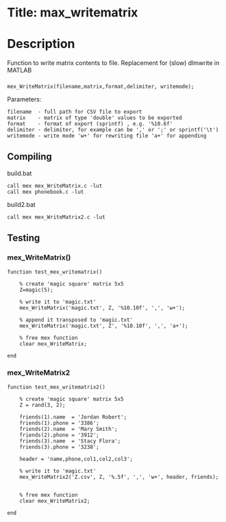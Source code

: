 # Title: max_writematrix

# Description

Function to write matrix contents to file. Replacement for (slow) dlmwrite in MATLAB

### 

    mex_WriteMatrix(filename,matrix,format,delimiter, writemode);

Parameters:

    filename  - full path for CSV file to export 
    matrix    - matrix of type 'double' values to be exported
    format    - format of export (sprintf) , e.g. '%10.6f'
    delimiter - delimiter, for example can be ',' or ';' or sprintf('\t')
    writemode - write mode 'w+' for rewriting file 'a+' for appending
 

## Compiling

build.bat

	call mex mex_WriteMatrix.c -lut
	call mex phonebook.c -lut
	
	
build2.bat


	call mex mex_WriteMatrix2.c -lut




## Testing

### mex_WriteMatrix()

	function test_mex_writematrix()

		% create 'magic square' matrix 5x5
		Z=magic(5);

		% write it to 'magic.txt' 
		mex_WriteMatrix('magic.txt', Z, '%10.10f', ',', 'w+');

		% append it transposed to 'magic.txt' 
		mex_WriteMatrix('magic.txt', Z', '%10.10f', ',', 'a+');

		% free mex function
		clear mex_WriteMatrix;

	end



### mex_WriteMatrix2 

	function test_mex_writematrix2()

		% create 'magic square' matrix 5x5
		Z = rand(3, 2);

		friends(1).name  = 'Jordan Robert';
		friends(1).phone = '3386';
		friends(2).name  = 'Mary Smith';
		friends(2).phone = '3912';
		friends(3).name  = 'Stacy Flora';
		friends(3).phone = '3238';

		header = 'name,phone,col1,col2,col3';
		
		% write it to 'magic.txt' 
		mex_WriteMatrix2('Z.csv', Z, '%.5f', ',', 'w+', header, friends);


		% free mex function
		clear mex_WriteMatrix2;

	end




